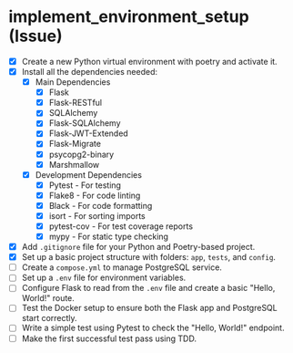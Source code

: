 # implement_environment_setup (Issue)

- [x] Create a new Python virtual environment with poetry and activate it.
- [x] Install all the dependencies needed:
  - [x] Main Dependencies
    - [x] Flask
    - [x] Flask-RESTful
    - [x] SQLAlchemy
    - [x] Flask-SQLAlchemy
    - [x] Flask-JWT-Extended
    - [x] Flask-Migrate
    - [x] psycopg2-binary
    - [x] Marshmallow
  - [x] Development Dependencies
    - [x] Pytest - For testing
    - [x] Flake8 - For code linting
    - [x] Black - For code formatting
    - [x] isort - For sorting imports
    - [x] pytest-cov - For test coverage reports
    - [x] mypy - For static type checking
- [x] Add `.gitignore` file for your Python and Poetry-based project.
- [x] Set up a basic project structure with folders: `app`, `tests`, and `config`.
- [ ] Create a `compose.yml` to manage PostgreSQL service.
- [ ] Set up a `.env` file for environment variables.
- [ ] Configure Flask to read from the `.env` file and create a basic "Hello, World!" route.
- [ ] Test the Docker setup to ensure both the Flask app and PostgreSQL start correctly.
- [ ] Write a simple test using Pytest to check the "Hello, World!" endpoint.
- [ ] Make the first successful test pass using TDD.
